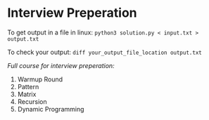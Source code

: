 # Interview Preperation

To get output in a file in linux: `python3 solution.py < input.txt > output.txt`

To check your output: `diff your_output_file_location output.txt`

*Full course for interview preperation:*

1. Warmup Round
2. Pattern
3. Matrix
4. Recursion
5. Dynamic Programming

